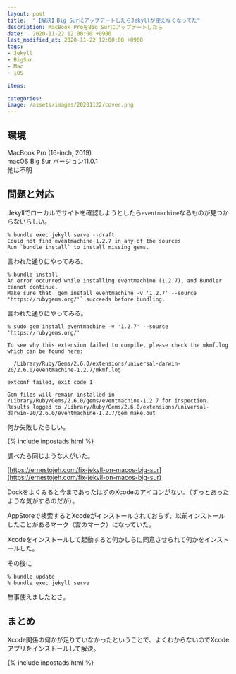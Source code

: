 ```yaml
---
layout: post
title:  "【解決】Big SurにアップデートしたらJekyllが使えなくなってた"
description: MacBook ProをBig Surにアップデートしたら
date:   2020-11-22 12:00:00 +0900
last_modified_at: 2020-11-22 12:00:00 +0900
tags:
- Jekyll
- BigSur
- Mac
- iOS

items:

categories:
image: /assets/images/20201122/cover.png
---
```


## 環境

MacBook Pro (16-inch, 2019)  
macOS Big Sur バージョン11.0.1  
他は不明


## 問題と対応

Jekyllでローカルでサイトを確認しようとしたら`eventmachine`なるものが見つからないらしい。
```
% bundle exec jekyll serve --draft
Could not find eventmachine-1.2.7 in any of the sources
Run `bundle install` to install missing gems.
```

言われた通りにやってみる。

```
% bundle install
An error occurred while installing eventmachine (1.2.7), and Bundler
cannot continue.
Make sure that `gem install eventmachine -v '1.2.7' --source
'https://rubygems.org/'` succeeds before bundling.
```


言われた通りにやってみる。
```
% sudo gem install eventmachine -v '1.2.7' --source 'https://rubygems.org/'

To see why this extension failed to compile, please check the mkmf.log which can be found here:

  /Library/Ruby/Gems/2.6.0/extensions/universal-darwin-20/2.6.0/eventmachine-1.2.7/mkmf.log

extconf failed, exit code 1

Gem files will remain installed in /Library/Ruby/Gems/2.6.0/gems/eventmachine-1.2.7 for inspection.
Results logged to /Library/Ruby/Gems/2.6.0/extensions/universal-darwin-20/2.6.0/eventmachine-1.2.7/gem_make.out
```

何か失敗したらしい。

{% include inpostads.html %}

調べたら同じような人がいた。

[https://ernestojeh.com/fix-jekyll-on-macos-big-sur](https://ernestojeh.com/fix-jekyll-on-macos-big-sur)

Dockをよくみると今まであったはずのXcodeのアイコンがない。（ずっとあったような気がするのだが）。

AppStoreで検索するとXcodeがインストールされておらず、以前インストールしたことがあるマーク（雲のマーク）になっていた。

Xcodeをインストールして起動すると何かしらに同意させられて何かをインストールした。

その後に

```
% bundle update
% bundle exec jekyll serve
```

無事使えましたとさ。

## まとめ

Xcode関係の何かが足りていなかったということで、よくわからないのでXcodeアプリをインストールして解決。

{% include inpostads.html %}
